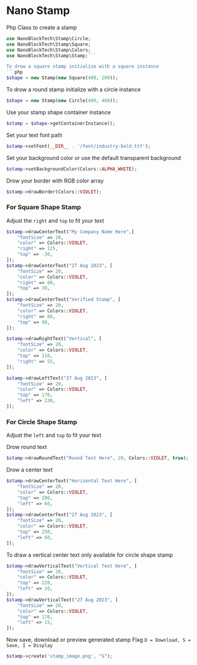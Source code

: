 # Nano Stamp
Php Class to create a stamp

```php
use NanoBlockTech\Stamp\Circle;
use NanoBlockTech\Stamp\Square;
use NanoBlockTech\Stamp\Colors;
use NanoBlockTech\Stamp\Stamp;```

To drow a square stamp initialize with a square instance 
```php
$shape = new Stamp(new Square(400, 200));
```
To drow a round stamp initialize with a circle instance 
```php 
$shape = new Stamp(new Circle(400, 400));
```
Use your stamp shape container instance 
```php
$stamp = $shape->getContainerInstance();
```
Set your text font path 
```php
$stamp->setFont(__DIR__ . '/font/industry-bold.ttf');
```
Set your background color or use the default transparent background 
```php 
$stamp->setBackgroundColor(Colors::ALPHA_WHITE);
```

Drow your border with RGB color array
```php
$stamp->drawBorder(Colors::VIOLET);
```

### For Square Shape Stamp
Adjust the `right` and `top` to fit your text 

```php
$stamp->drawCenterText("My Company Name Here",[
    "fontSize" => 20,
    "color" => Colors::VIOLET,
    "right" => 125,
    "top" => -30,
]); 
$stamp->drawCenterText("27 Aug 2023", [
    "fontSize" => 20,
    "color" => Colors::VIOLET,
    "right" => 80,
    "top" => 30,
]);
$stamp->drawCenterText("Verified Stamp", [
    "fontSize" => 20,
    "color" => Colors::VIOLET,
    "right" => 80,
    "top" => 90,
]);

$stamp->drawRightText("Vertical", [
    "fontSize" => 20,
    "color" => Colors::VIOLET,
    "top" => 110,
    "right" => 55,
]);

$stamp->drawLeftText("27 Aug 2023", [
    "fontSize" => 20,
    "color" => Colors::VIOLET,
    "top" => 170,
    "left" => 230,
]);
```




### For Circle Shape Stamp
Adjust the `left` and `top` to fit your text 

Drow round text 
```php
$stamp->drawRoundText("Round Text Here", 20, Colors::VIOLET, true);
```
Drow a center text
```php
$stamp->drawCenterText("Horizontal Text Here", [
    "fontSize" => 20,
    "color" => Colors::VIOLET,
    "top" => 200,
    "left" => 60,
]);
$stamp->drawCenterText("27 Aug 2023", [
    "fontSize" => 20,
    "color" => Colors::VIOLET,
    "top" => 250,
    "left" => 60,
]);
```

To draw a vertical center text only available for circle shape stamp
```php
$stamp->drawVerticalText("Vertical Text Here", [
    "fontSize" => 20,
    "color" => Colors::VIOLET,
    "top" => 220,
    "left" => 10,
]);
$stamp->drawVerticalText("27 Aug 2023", [
    "fontSize" => 20,
    "color" => Colors::VIOLET,
    "top" => 170,
    "left" => 15,
]);
```

Now save, download or preview generated stamp 
Flag `D = Download, S = Save, I = Display `
```php
$stamp->create('stamp_image.png', "S");
```
